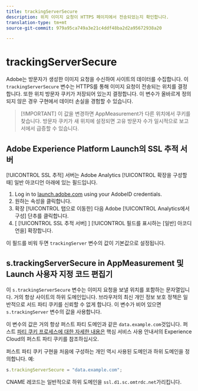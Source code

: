 ```yaml
---
title: trackingServerSecure
description: 위치 이미지 요청이 HTTPS 페이지에서 전송되었는지 확인합니다.
translation-type: tm+mt
source-git-commit: 979a95ca749a3e21c4ddf48ba2d2a95672938a20

---
```



# trackingServerSecure

Adobe는 방문자가 생성한 이미지 요청을 수신하여 사이트의 데이터를 수집합니다. 이 `trackingServerSecure` 변수는 HTTPS를 통해 이미지 요청이 전송되는 위치를 결정합니다. 또한 위치 방문자 쿠키가 저장되어 있는지 결정합니다. 이 변수가 올바르게 정의되지 않은 경우 구현에서 데이터 손실을 경험할 수 있습니다.

> [!IMPORTANT] 이 값을 변경하면 AppMeasurement가 다른 위치에서 쿠키를 찾습니다. 방문자 쿠키가 새 위치에 설정되면 고유 방문자 수가 일시적으로 보고서에서 급증할 수 있습니다.

## Adobe Experience Platform Launch의 SSL 추적 서버

[!UICONTROL SSL 추적] 서버는 Adobe Analytics [!UICONTROL 확장을 구성할 때] 일반 아코디언 아래에 있는 필드입니다.

1. Log in to [launch.adobe.com](https://launch.adobe.com) using your AdobeID credentials.
2. 원하는 속성을 클릭합니다.
3. 확장 [!UICONTROL 탭으로 이동한] 다음 Adobe [!UICONTROL Analytics에서 구성] 단추를 클릭합니다.
4. [ [!UICONTROL SSL 추적 서버] ] [!UICONTROL 필드를 표시하는 [일반] 아코디언을] 확장합니다.

이 필드를 비워 두면 `trackingServer` 변수의 값이 기본값으로 설정됩니다.

## s.trackingServerSecure in AppMeasurement 및 Launch 사용자 지정 코드 편집기

이 `s.trackingServerSecure` 변수는 이미지 요청을 보낼 위치를 포함하는 문자열입니다. 거의 항상 사이트의 하위 도메인입니다. 브라우저의 최신 개인 정보 보호 정책은 일반적으로 서드 파티 쿠키를 신뢰할 수 없게 합니다. 이 변수가 비어 있으면 `s.trackingServer` 변수의 값을 사용합니다.

이 변수의 값은 거의 항상 퍼스트 파티 도메인과 같은 `data.example.com`것입니다. 퍼스트 [파티 쿠키 프로세스에 대한 자세한 내용은](https://docs.adobe.com/content/help/en/core-services/interface/ec-cookies/cookies-first-party.html) 핵심 서비스 사용 안내서의 Experience Cloud의 퍼스트 파티 쿠키를 참조하십시오.

퍼스트 파티 쿠키 구현을 처음에 구성하는 개인 역시 사용된 도메인과 하위 도메인을 정의합니다. 예:

```js
s.trackingServerSecure = "data.example.com";
```

CNAME 레코드는 일반적으로 하위 도메인을 `ssl.d1.sc.omtrdc.net`가리킵니다.
